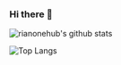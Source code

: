 ### Hi there 👋

![rianonehub's github stats](https://github-readme-stats.vercel.app/api?username=rianonehub&show_icons=true&count_private=true&theme=dark&include_all_commits=true)

![Top Langs](https://github-readme-stats.vercel.app/api/top-langs/?username=rianonehub&count_private=true&theme=dark&langs_count=8)

<!--
**rianonehub/rianonehub** is a ✨ _special_ ✨ repository because its `README.md` (this file) appears on your GitHub profile.

Here are some ideas to get you started:

- 🔭 I’m currently working on ...
- 🌱 I’m currently learning ...
- 👯 I’m looking to collaborate on ...
- 🤔 I’m looking for help with ...
- 💬 Ask me about ...
- 📫 How to reach me: ...
- 😄 Pronouns: ...
- ⚡ Fun fact: ...
-->
